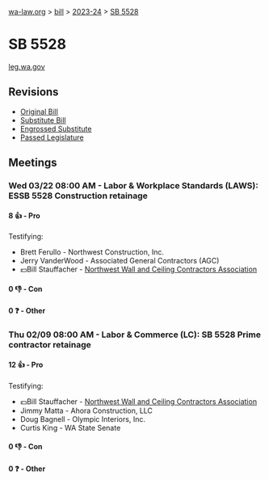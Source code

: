 [wa-law.org](/) > [bill](/bill/) > [2023-24](/bill/2023-24/) > [SB 5528](/bill/2023-24/sb/5528/)

# SB 5528
[leg.wa.gov](https://app.leg.wa.gov/billsummary?BillNumber=5528&Year=2023&Initiative=false)

## Revisions
* [Original Bill](1/)
* [Substitute Bill](S/)
* [Engrossed Substitute](S.E/)
* [Passed Legislature](S.PL/)

## Meetings
### Wed 03/22 08:00 AM - Labor & Workplace Standards (LAWS): ESSB 5528 Construction retainage
#### 8 👍 - Pro
Testifying:
* Brett Ferullo - Northwest Construction, Inc.
* Jerry VanderWood - Associated General Contractors (AGC)
* 💵Bill Stauffacher - [Northwest Wall and Ceiling Contractors Association](/org/northwest_wall_and_ceiling_contractors_association/)

#### 0 👎 - Con

#### 0 ❓ - Other

### Thu 02/09 08:00 AM - Labor & Commerce (LC): SB 5528 Prime contractor retainage
#### 12 👍 - Pro
Testifying:
* 💵Bill Stauffacher - [Northwest Wall and Ceiling Contractors Association](/org/northwest_wall_and_ceiling_contractors_association/)
* Jimmy Matta - Ahora Construction, LLC
* Doug Bagnell - Olympic Interiors, Inc.
* Curtis King - WA State Senate

#### 0 👎 - Con

#### 0 ❓ - Other
